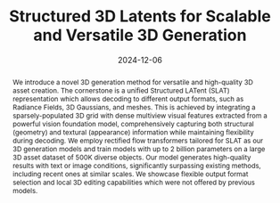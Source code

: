 ---
title: "Structured 3D Latents for Scalable and Versatile 3D Generation"
collection: publications
permalink: /publication/trellis
excerpt: 
date: 2024-12-06
venue: 'arXiv preprint'
teaser_type: video
teaser: /images/trellis.mp4
authors: "Jianfeng Xiang, Zelong Lv, Sicheng Xu, Yu Deng, <b>Ruicheng Wang</b>, Bowen Zhang, Dong Chen, Xin Tong, Jiaolong Yang"
paper: https://arxiv.org/abs/2412.01506
arxiv: https://arxiv.org/abs/2412.01506
projectpage: https://trellis3d.github.io/
abstract: "We introduce a novel 3D generation method for versatile and high-quality 3D asset creation. The cornerstone is a unified Structured LATent (SLAT) representation which allows decoding to different output formats, such as Radiance Fields, 3D Gaussians, and meshes. This is achieved by integrating a sparsely-populated 3D grid with dense multiview visual features extracted from a powerful vision foundation model, comprehensively capturing both structural (geometry) and textural (appearance) information while maintaining flexibility during decoding. We employ rectified flow transformers tailored for SLAT as our 3D generation models and train models with up to 2 billion parameters on a large 3D asset dataset of 500K diverse objects. Our model generates high-quality results with text or image conditions, significantly surpassing existing methods, including recent ones at similar scales. We showcase flexible output format selection and local 3D editing capabilities which were not offered by previous models. "
---